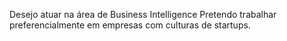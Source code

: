 Desejo atuar na área de Business Intelligence
Pretendo trabalhar preferencialmente em empresas com culturas de startups.
